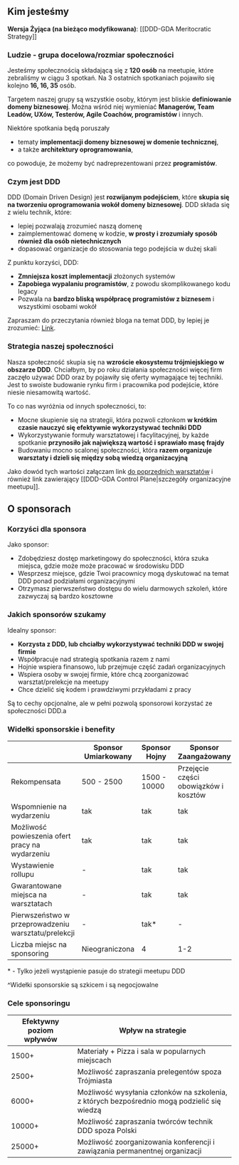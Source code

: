 ## Kim jesteśmy

**Wersja Żyjąca (na bieżąco modyfikowana)**: [[DDD-GDA Meritocratic Strategy]]

### Ludzie - grupa docelowa/rozmiar społeczności

Jesteśmy społecznością składającą się z **120 osób** na meetupie, które zebraliśmy w ciągu 3 spotkań.
Na 3 ostatnich spotkaniach pojawiło się kolejno **16, 16, 35** osób.

Targetem naszej grupy są wszystkie osoby, którym jest bliskie **definiowanie domeny biznesowej**.
Można wśród niej wymieniać **Managerów, Team Leadów, UXów, Testerów, Agile Coachów, programistów** i innych.

Niektóre spotkania będą poruszały
- tematy **implementacji domeny biznesowej w domenie technicznej**,
- a także **architektury oprogramowania**,

co powoduje, że możemy być nadreprezentowani przez **programistów**.

### Czym jest DDD

DDD (Domain Driven Design) jest **rozwijanym podejściem**,
które **skupia się na tworzeniu oprogramowania wokół domeny biznesowej**.
DDD składa się z wielu technik, które:
- lepiej pozwalają zrozumieć naszą domenę
- zaimplementować domenę w kodzie, **w prosty i zrozumiały sposób również dla osób nietechnicznych**
- dopasować organizacje do stosowania tego podejścia w dużej skali

Z punktu korzyści, DDD:
- **Zmniejsza koszt implementacji** złożonych systemów
- **Zapobiega wypalaniu programistów**, z powodu skomplikowanego kodu legacy
- Pozwala na **bardzo bliską współpracę programistów z biznesem** i wszystkimi osobami wokół

Zapraszam do przeczytania również bloga na temat DDD, by lepiej je zrozumieć: [Link](https://www.hexacta.com/what-is-domain-driven-design-and-why-is-it-so-important/).

### Strategia naszej społeczności

Nasza społeczność skupia się na **wzroście ekosystemu trójmiejskiego w obszarze DDD**.
Chciałbym, by po roku działania społeczności więcej firm zaczęło używać DDD oraz by pojawiły się oferty wymagające tej techniki.
Jest to swoiste budowanie rynku firm i pracownika pod podejście, które niesie niesamowitą wartość.

To co nas wyróżnia od innych społeczności, to:
- Mocne skupienie się na strategii, która pozwoli członkom **w krótkim czasie nauczyć się efektywnie wykorzystywać techniki DDD**
- Wykorzystywanie formuły warsztatowej i facylitacyjnej, by każde spotkanie **przynosiło jak największą wartość i sprawiało masę frajdy**
- Budowaniu mocno scalonej społeczności, która **razem organizuje warsztaty i dzieli się między sobą wiedzą organizacyjną**

Jako dowód tych wartości załączam link [do poprzednich warsztatów](https://www.meetup.com/pl-PL/ddd-gda/) i również link zawierający [[DDD-GDA Control Plane|szczegóły organizacyjne meetupu]].

## O sponsorach

### Korzyści dla sponsora

Jako sponsor:
- Zdobędziesz dostęp marketingowy do społeczności, która szuka miejsca, gdzie może może pracować w środowisku DDD
- Wesprzesz miejsce, gdzie Twoi pracownicy mogą dyskutować na temat DDD ponad podziałami organizacyjnymi
- Otrzymasz pierwszeństwo dostępu do wielu darmowych szkoleń, które zazwyczaj są bardzo kosztowne

### Jakich sponsorów szukamy

Idealny sponsor:
- **Korzysta z DDD, lub chciałby wykorzystywać techniki DDD w swojej firmie**
- Współpracuje nad strategią spotkania razem z nami
- Hojnie wspiera finansowo, lub przejmuje część zadań organizacyjnych
- Wspiera osoby w swojej firmie, które chcą zoorganizować warsztat/prelekcje na meetupy
- Chce dzielić się kodem i prawdziwymi przykładami z pracy

Są to cechy opcjonalne, ale w pełni pozwolą sponsorowi korzystać ze społeczności DDD.a

### Widełki sponsorskie i benefity

|                                                     | Sponsor Umiarkowany | Sponsor Hojny | Sponsor Zaangażowany                  |
|-----------------------------------------------------|---------------------|---------------|---------------------------------------|
| Rekompensata                                        | 500 - 2500          | 1500 - 10000  | Przejęcie części obowiązków i kosztów |
| Wspomnienie na wydarzeniu                           | tak                 | tak           | tak                                   |
| Możliwość powieszenia ofert pracy na wydarzeniu     | tak                 | tak           | tak                                   |
| Wystawienie rollupu                                 | -                   | tak           | tak                                   |
| Gwarantowane miejsca na warsztatach                 | -                   | tak           | tak                                   |
| Pierwszeństwo w przeprowadzeniu warsztatu/prelekcji | -                   | tak*          | -                                     |
| Liczba miejsc na sponsoring                         | Nieograniczona      | 4             | 1-2                                   |

\* - Tylko jeżeli wystąpienie pasuje do strategii meetupu DDD

^Widełki sponsorskie są szkicem i są negocjowalne

### Cele sponsoringu

| Efektywny poziom wpływów | Wpływ na strategie                                                                          |
|--------------------------|---------------------------------------------------------------------------------------------|
| 1500+                    | Materiały + Pizza i sala w popularnych miejscach                                            |
| 2500+                    | Możliwość zapraszania prelegentów spoza Trójmiasta                                          |
| 6000+                    | Możliwość wysyłania członków na szkolenia, z których bezpośrednio mogą podzielić się wiedzą |
| 10000+                   | Możliwość zapraszania twórców technik DDD spoza Polski                                      |
| 25000+                   | Możliwość zoorganizowania konferencji i zawiązania permanentnej organizacji                 |






